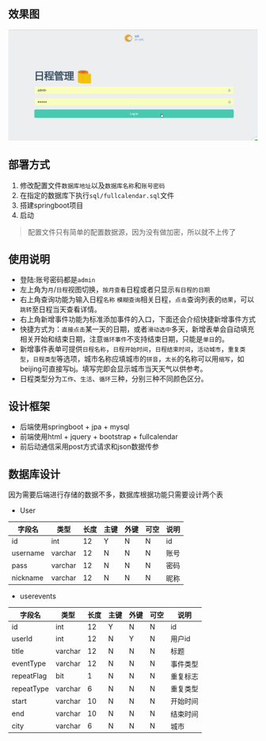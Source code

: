 ## 效果图
![avatar](img/111.gif)
## 部署方式
1. 修改配置文件`数据库地址`以及`数据库名称`和`账号密码`
2. 在指定的数据库下执行`sql/fullcalendar.sql`文件
3. 搭建springboot项目
4. 启动
> 配置文件只有简单的配置数据源，因为没有做加密，所以就不上传了

## 使用说明
- 登陆:账号密码都是`admin`
- 左上角为`月`/`日程`视图切换，`按月查看`日程或者只显示`有日程的日期`
- 右上角查询功能为输入日程`名称` `模糊查询`相关日程，`点击`查询列表的`结果`，可以`跳转`至日程当天查看详情。
- 右上角新增事件功能为标准添加事件的入口，下面还会介绍快捷新增事件方式
- 快捷方式为：`直接点击`某一天的日期，或者`滑动选中`多天，新增表单会自动填充相关开始和结束日期，注意`循环事件`不支持结束日期，只能是`单日`的。
- 新增事件表单可提供`日程名称`，`日程开始时间`，`日程结束时间`，`活动城市`，`重复类型`，`日程类型`等选项，城市名称应填城市的`拼音`，`太长`的名称可以用`缩写`，如beijing可直接写bj。填写完即会显示城市当天天气以供参考。
- 日程类型分为`工作`、`生活`、`循环`三种，分别三种不同颜色区分。

## 设计框架
- 后端使用springboot + jpa + mysql
- 前端使用html + jquery + bootstrap + fullcalendar
- 前后动通信采用post方式请求和json数据传参

## 数据库设计
因为需要后端进行存储的数据不多，数据库根据功能只需要设计两个表
- User

| 字段名   | 类型    | 长度 | 主键 | 外键 | 可空 | 说明 |
|----------|---------|------|------|------|------|------|
| id       | int     | 12   | Y    | N    | N    | id   |
| username | varchar | 12   | N    | N    | N    | 账号 |
| pass     | varchar | 12   | N    | N    | N    | 密码 |
| nickname | varchar | 12   | N    | N    | N    | 昵称 |
- userevents

| 字段名     | 类型    | 长度 | 主键 | 外键 | 可空 | 说明     |
|------------|---------|------|------|------|------|----------|
| id         | int     | 12   | Y    | N    | N    | id       |
| userId     | int     | 12   | N    | Y    | N    | 用户id   |
| title      | varchar | 12   | N    | N    | N    | 标题     |
| eventType  | varchar | 12   | N    | N    | N    | 事件类型 |
| repeatFlag | bit     | 1    | N    | N    | N    | 重复标志 |
| repeatType | varchar | 6    | N    | N    | N    | 重复类型 |
| start      | varchar | 10   | N    | N    | N    | 开始时间 |
| end        | varchar | 10   | N    | N    | N    | 结束时间 |
| city       | varchar | 6    | N    | N    | N    | 城市     |